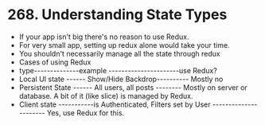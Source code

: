 # 268. Understanding State Types
- If your app isn't big there's no reason to use Redux.
- For very small app, setting up redux alone would take your time. 
- You shouldn't necessarily manage all the state through redux
- Cases of using Redux
- type--------------example ----------------------use Redux?
- Local UI state ------ Show/Hide Backdrop---------- Mostly no
- Persistent State ------ All users, all posts -------- Mostly on server or database. A bit of it (like slice) is managed by Redux.
- Client state -----------is Authenticated, Filters set by User ---------------------- Yes, use Redux for this.
